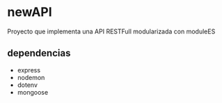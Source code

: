 # newAPI

Proyecto que implementa una API RESTFull modularizada con moduleES

## dependencias

- express
- nodemon
- dotenv
- mongoose